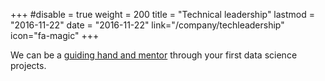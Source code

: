 +++
#disable = true
weight = 200
title = "Technical leadership"
lastmod = "2016-11-22"
date = "2016-11-22"
link="/company/techleadership"
icon="fa-magic"
+++

We can be a [guiding hand and mentor](company/techleadership) through your first data science projects.
